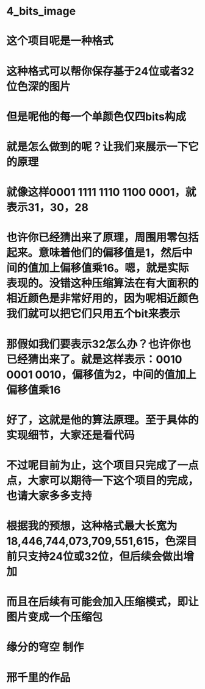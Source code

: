 # 4_bits_image
# 这个项目呢是一种格式
# 这种格式可以帮你保存基于24位或者32位色深的图片
# 但是呢他的每一个单颜色仅四bits构成
# 就是怎么做到的呢？让我们来展示一下它的原理
# 就像这样0001 1111 1110 1100 0001，就表示31，30，28
# 也许你已经猜出来了原理，周围用零包括起来。意味着他们的偏移值是1，然后中间的值加上偏移值乘16。嗯，就是实际表现的。没错这种压缩算法在有大面积的相近颜色是非常好用的，因为呢相近颜色我们就可以把它们只用五个bit来表示
# 那假如我们要表示32怎么办？也许你也已经猜出来了。就是这样表示：0010 0001 0010，偏移值为2，中间的值加上偏移值乘16
# 好了，这就是他的算法原理。至于具体的实现细节，大家还是看代码
# 不过呢目前为止，这个项目只完成了一点点，大家可以期待一下这个项目的完成，也请大家多多支持
# 根据我的预想，这种格式最大长宽为18,446,744,073,709,551,615，色深目前只支持24位或32位，但后续会做出增加
# 而且在后续有可能会加入压缩模式，即让图片变成一个压缩包
# 缘分的穹空 制作
# 邢千里的作品
